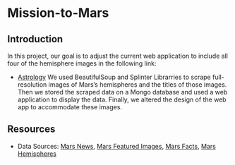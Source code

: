 # Mission-to-Mars
## Introduction
In this project, our goal is to adjust the current web application to include all four of the hemisphere images in the following link:
- [Astrology](https://astrogeology.usgs.gov/search/results?q=hemisphere+enhanced&k1=target&v1=Mars)
We used BeautifulSoup and Splinter Librarries to scrape full-resolution images of Mars’s hemispheres and the titles of those images. Then we stored the scraped data on a Mongo database and used a web application to display the data. Finally, we altered the design of the web app to accommodate these images.
## Resources
- Data Sources: [Mars News](https://mars.nasa.gov/news/), [Mars Featured Images](https://www.jpl.nasa.gov/spaceimages/?search=&category=Mars), [Mars Facts](http://space-facts.com/mars/), [Mars Hemispheres](https://astrogeology.usgs.gov/search/results?q=hemisphere+enhanced&k1=target&v1=Mars)

